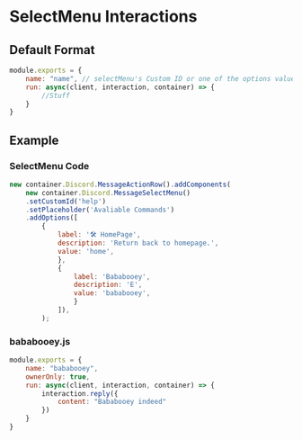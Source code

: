 # **SelectMenu Interactions**
## **Default Format**
```javascript
module.exports = {
    name: "name", // selectMenu's Custom ID or one of the options values.
    run: async(client, interaction, container) => {
        //Stuff
    }
}
```

## **Example**
### **SelectMenu Code**
```javascript
new container.Discord.MessageActionRow().addComponents(
    new container.Discord.MessageSelectMenu()
    .setCustomId('help')
	.setPlaceholder('Avaliable Commands')
    .addOptions([
        {
            label: '🛠 HomePage',
            description: 'Return back to homepage.',
            value: 'home',
            },
            {
                label: 'Bababooey',
                description: 'E',
                value: 'bababooey',
                }
            ]),
        );
```

### **bababooey.js**
```javascript
module.exports = {
    name: "bababooey",
    ownerOnly: true,
    run: async(client, interaction, container) => {
        interaction.reply({
            content: "Bababooey indeed"
        })
    }
}
```

